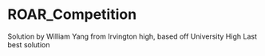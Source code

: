 # ROAR_Competition

Solution by William Yang from Irvington high, based off University High Last best solution